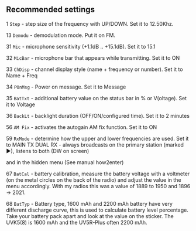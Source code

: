 ## Recommended settings

1 `Step` - step size of the frequency with UP/DOWN. Set it to 12.50Khz.

13 `Demodu` - demodulation mode. Put it on FM.

31 `Mic` - microphone sensitivity (+1.1dB .. +15.1dB). Set it to 15.1

32 `MicBar` - microphone bar that appears while transmitting. Set it to ON

33 `ChDisp` - channel display style (name + frequency or number). Set it to Name + Freq

34 `POnMsg` - Power on message. Set it to Message

35 `BatTxt` - additional battery value on the status bar in % or V(oltage). Set it to Voltage

36 `BackLt` - backlight duration (OFF/ON/configured time). Set it to 2 minutes

56 `AM Fix` - activates the autogain AM fix function. Set it to ON

59 `RxMode` - determine how the upper and lower frequencies are used. Set it to MAIN TX DUAL RX - always broadcasts on the primary station (marked ►), listens to both (DW on screen)

and in the hidden menu (See manual how2enter)

67 `BatCal` - battery calibration, measure the battery voltage with a voltmeter (on the metal circles on the back of the radio) and adjust the value in the menu accordingly.
With my radios this was a value of 1889 to 1950 and 1896 -> 2021.

68 `BatTyp` - Battery type, 1600 mAh and 2200 mAh battery have very different discharge curve, this is used to calculate battery level percentage. Take your battery pack apart and look at the value on the sticker. The UVK5(8) is 1600 mAh and the UV5R-Plus often 2200 mAh.
